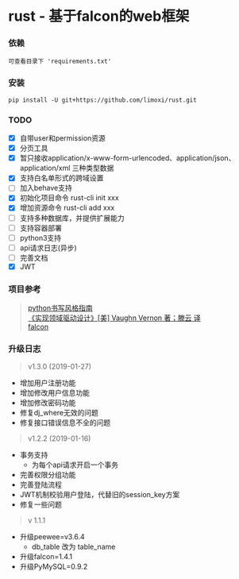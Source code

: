 # rust - 基于falcon的web框架

### 依赖
``可查看目录下 'requirements.txt' ``

### 安装
``pip install -U git+https://github.com/limoxi/rust.git``

### TODO
- [x] 自带user和permission资源
- [x] 分页工具
- [x] 暂只接收application/x-www-form-urlencoded、application/json、application/xml 三种类型数据
- [x] 支持白名单形式的跨域设置
- [ ] 加入behave支持
- [x] 初始化项目命令 rust-cli init xxx
- [x] 增加资源命令 rust-cli add xxx
- [ ] 支持多种数据库，并提供扩展能力
- [ ] 支持容器部署
- [ ] python3支持
- [ ] api请求日志(异步)
- [ ] 完善文档
- [x] JWT

### 项目参考
>[python书写风格指南](http://zh-google-styleguide.readthedocs.io/en/latest/google-python-styleguide/contents/)  
>[《实现领域驱动设计》[美] Vaughn Vernon 著；滕云 译](https://item.jd.com/11423256.html)  
>[falcon](https://github.com/falconry/falcon)  

### 升级日志
> v1.3.0 (2019-01-27)
- 增加用户注册功能
- 增加修改用户信息功能
- 增加修改密码功能
- 修复dj_where无效的问题
- 修复接口错误信息不全的问题

> v1.2.2 (2019-01-16)
- 事务支持
    - 为每个api请求开启一个事务
- 完善权限分组功能
- 完善登陆流程
- JWT机制校验用户登陆，代替旧的session_key方案
- 修复一些问题

> v 1.1.1
- 升级peewee=v3.6.4
    - db_table 改为 table_name
- 升级falcon=1.4.1
- 升级PyMySQL=0.9.2